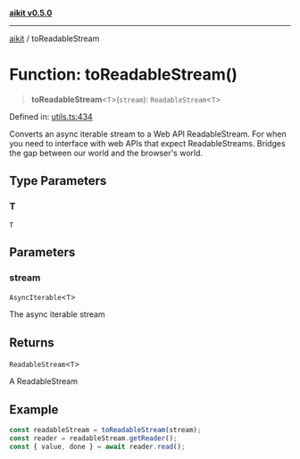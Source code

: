 [**aikit v0.5.0**](../README.md)

***

[aikit](../README.md) / toReadableStream

# Function: toReadableStream()

> **toReadableStream**\<`T`\>(`stream`): `ReadableStream`\<`T`\>

Defined in: [utils.ts:434](https://github.com/chinmaymk/aikit/blob/main/src/utils.ts#L434)

Converts an async iterable stream to a Web API ReadableStream.
For when you need to interface with web APIs that expect ReadableStreams.
Bridges the gap between our world and the browser's world.

## Type Parameters

### T

`T`

## Parameters

### stream

`AsyncIterable`\<`T`\>

The async iterable stream

## Returns

`ReadableStream`\<`T`\>

A ReadableStream

## Example

```typescript
const readableStream = toReadableStream(stream);
const reader = readableStream.getReader();
const { value, done } = await reader.read();
```
